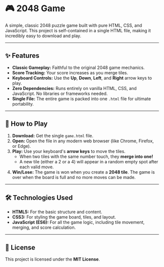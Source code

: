 # 🎮 2048 Game

A simple, classic 2048 puzzle game built with pure HTML, CSS, and JavaScript. This project is self-contained in a single HTML file, making it incredibly easy to download and play.



---

## ✨ Features

* **Classic Gameplay:** Faithful to the original 2048 game mechanics.
* **Score Tracking:** Your score increases as you merge tiles.
* **Keyboard Controls:** Use the **Up**, **Down**, **Left**, and **Right** arrow keys to play.
* **Zero Dependencies:** Runs entirely on vanilla HTML, CSS, and JavaScript. No libraries or frameworks needed.
* **Single File:** The entire game is packed into one `.html` file for ultimate portability.

---

## 🚀 How to Play

1.  **Download:** Get the single `game.html` file.
2.  **Open:** Open the file in any modern web browser (like Chrome, Firefox, or Edge).
3.  **Play:** Use your keyboard's **arrow keys** to move the tiles.
    * When two tiles with the same number touch, they **merge into one!**
    * A new tile (either a 2 or a 4) will appear in a random empty spot after each valid move.
4.  **Win/Lose:** The game is won when you create a **2048 tile**. The game is over when the board is full and no more moves can be made.

---

## 🛠️ Technologies Used

* **HTML5:** For the basic structure and content.
* **CSS3:** For styling the game board, tiles, and layout.
* **JavaScript (ES6):** For all the game logic, including tile movement, merging, and score calculation.

---

## 📄 License

This project is licensed under the **MIT License**.
